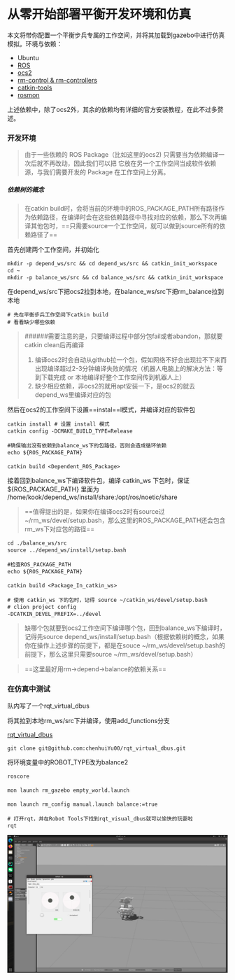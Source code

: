 # 从零开始部署平衡开发环境和仿真

本文将带你配置一个平衡步兵专属的工作空间，并将其加载到gazebo中进行仿真模拟。环境与依赖：

- Ubuntu
- [ROS](http://wiki.ros.org/)
- [ocs2](https://github.com/leggedrobotics/ocs2)
- [rm-control & rm-controllers](https://github.com/rm-controls)
- [catkin-tools](https://dynamic-x-docs.netlify.app/quick_start/quick_start_in_control_group.html#catkin-tools)
- [rosmon](https://github.com/rapyuta-robotics/rosmon)

上述依赖中，除了ocs2外，其余的依赖均有详细的官方安装教程，在此不过多赘述。

### 开发环境

> 由于⼀些依赖的 ROS Package（比如这里的ocs2) 只需要当为依赖编译⼀次后就不再改动，因此我们可以把
> 它放在另⼀个⼯作空间当成软件依赖源，与我们需要开发的 Package 在⼯作空间上分离。

##### 依赖树的概念

> 在catkin build时，会将当前的环境中的ROS_PACKAGE_PATH所有路径作为依赖路径，在编译时会在这些依赖路径中寻找对应的依赖，那么下次再编译其他包时，==只需要source一个工作空间，就可以做到source所有的依赖路径了==

首先创建两个工作空间，并初始化

```
mkdir -p depend_ws/src && cd depend_ws/src && catkin_init_workspace
cd ~
mkdir -p balance_ws/src && cd balance_ws/src && catkin_init_workspace 
```

在depend_ws/src下把ocs2拉到本地，在balance_ws/src下把rm_balance拉到本地

```
# 先在平衡步兵工作空间下catkin build
# 看看缺少哪些依赖
```

> ######需要注意的是，只要编译过程中部分包fail或者abandon，那就要catkin clean后再编译
>
> 1. 编译ocs2时会自动从github拉一个包，假如网络不好会出现拉不下来而出现编译超过2-3分钟编译失败的情况（机器人电脑上的解决方法：等到下载完成 or 本地编译好整个工作空间传到机器人上）
> 2. 缺少相应依赖，非ocs2的就用apt安装一下，是ocs2的就去depend_ws里编译对应的包

然后在ocs2的工作空间下设置==instal==l模式，并编译对应的软件包

```
catkin install # 设置 install 模式
catkin config -DCMAKE_BUILD_TYPE=Release

#确保输出没有依赖到balance_ws下的包路径，否则会造成循环依赖
echo ${ROS_PACKAGE_PATH}

catkin build <Dependent_ROS_Package> 
```

接着回到balance_ws下编译软件包，编译 catkin_ws 下包时，保证 ${ROS_PACKAGE_PATH} 里面为
/home/kook/depend_ws/install/share:/opt/ros/noetic/share

> ==值得提出的是，如果你在编译ocs2时有source过~/rm_ws/devel/setup.bash，那么这里的ROS_PACKAGE_PATH还会包含rm_ws下对应包的路径==

```
cd ./balance_ws/src
source ../depend_ws/install/setup.bash

#检查ROS_PACKAGE_PATH
echo ${ROS_PACKAGE_PATH}

catkin build <Package_In_catkin_ws>

# 使⽤ catkin_ws 下的包时，记得 source ~/catkin_ws/devel/setup.bash
# clion project config
-DCATKIN_DEVEL_PREFIX=../devel
```

> 缺哪个包就要到ocs2工作空间下编译哪个包，回到balance_ws下编译时，记得先source depend_ws/install/setup.bash（根据依赖树的概念，如果你在操作上述步骤的前提下，都是在souce ~/rm_ws/devel/setup.bash的前提下，那么这里只需要source ~/rm_ws/devel/setup.bash）

> ==这里最好用rm->depend->balance的依赖关系==

### 在仿真中测试

队内写了一个rqt_virtual_dbus

将其拉到本地rm_ws/src下并编译，使用add_functions分支

[rqt_virtual_dbus](https://github.com/chenhuiYu00/rqt_virtual_dbus/tree/add_functions)

```
git clone git@github.com:chenhuiYu00/rqt_virtual_dbus.git
```

将环境变量中的ROBOT_TYPE改为balance2

```
roscore

mon launch rm_gazebo empty_world.launch 

mon launch rm_config manual.launch balance:=true

# 打开rqt，并在Robot Tools下找到rqt_visual_dbus就可以愉快的玩耍啦
rqt
```

![](../pictures/balance.png)

